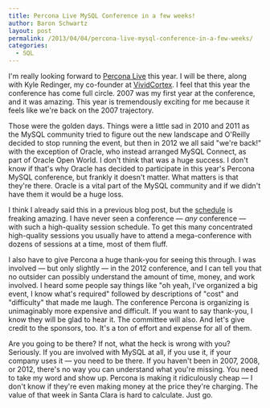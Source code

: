 ```yaml
---
title: Percona Live MySQL Conference in a few weeks!
author: Baron Schwartz
layout: post
permalink: /2013/04/04/percona-live-mysql-conference-in-a-few-weeks/
categories:
  - SQL
---
```

I'm really looking forward to [Percona Live][1] this year. I will be there, along with Kyle Redinger, my co-founder at [VividCortex][2]. I feel that this year the conference has come full circle. 2007 was my first year at the conference, and it was amazing. This year is tremendously exciting for me because it feels like we're back on the 2007 trajectory.

Those were the golden days. Things were a little sad in 2010 and 2011 as the MySQL community tried to figure out the new landscape and O'Reilly decided to stop running the event, but then in 2012 we all said "we're back!" with the exception of Oracle, who instead arranged MySQL Connect, as part of Oracle Open World. I don't think that was a huge success. I don't know if that's why Oracle has decided to participate in this year's Percona MySQL conference, but frankly it doesn't matter. What matters is that they're there. Oracle is a vital part of the MySQL community and if we didn't have them it would be a huge loss.

I think I already said this in a previous blog post, but the [schedule][3] is freaking amazing. I have never seen a conference &#8212; *any* conference &#8212; with such a high-quality session schedule. To get this many concentrated high-quality sessions you usually have to attend a mega-conference with dozens of sessions at a time, most of them fluff.

I also have to give Percona a huge thank-you for seeing this through. I was involved &#8212; but only slightly &#8212; in the 2012 conference, and I can tell you that no outsider can possibly understand the amount of time, money, and work involved. I heard some people say things like "oh yeah, I've organized a big event, I know what's required" followed by descriptions of "cost" and "difficulty" that made me laugh. The conference Percona is organizing is unimaginably more expensive and difficult. If you want to say thank-you, I know they will be glad to hear it. The committee will also. And let's give credit to the sponsors, too. It's a ton of effort and expense for all of them.

Are you going to be there? If not, what the heck is wrong with you? Seriously. If you are involved with MySQL at all, if you use it, if your company uses it &#8212; you need to be there. If you haven't been in 2007, 2008, or 2012, there's no way you can understand what you're missing. You need to take my word and show up. Percona is making it ridiculously cheap &#8212; I don't know if they're even making money at the price they're charging. The value of that week in Santa Clara is hard to calculate. Just go.

 [1]: http://www.percona.com/live/
 [2]: https://vividcortex.com/
 [3]: http://www.percona.com/live/mysql-conference-2013/program/schedule/sessions-day-1
